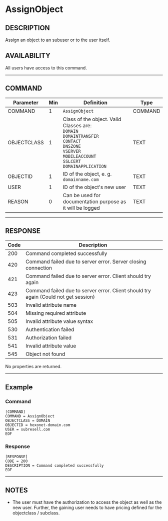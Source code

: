 # AssignObject

## DESCRIPTION
Assign an object to an subuser or to the user itself.

## AVAILABILITY
All users have access to this command.

----
## COMMAND

Parameter | Min | Definition | Type
---- | ---- | ---- | ----
COMMAND | 1 | `AssignObject` | COMMAND
OBJECTCLASS | 1 | Class of the object. Valid Classes are:<br>`DOMAIN`<br>`DOMAINTRANSFER`<br>`CONTACT`<br>`DNSZONE`<br>`VSERVER`<br>`MOBILEACCOUNT`<br>`SSLCERT`<br>`DOMAINAPPLICATION` | TEXT
OBJECTID | 1 | ID of the object, e. g. `domainname.com` | TEXT
USER | 1 | ID of the object's new user | TEXT
REASON | 0 | Can be used for documentation purpose as it will be logged | TEXT

----
## RESPONSE

Code | Description
---- | ----
200 | Command completed successfully
420 | Command failed due to server error. Server closing connection
421 | Command failed due to server error. Client should try again
423 | Command failed due to server error. Client should try again (Could not get session)
503 | Invalid attribute name
504 | Missing required attribute
505 | Invalid attribute value syntax
530 | Authentication failed
531 | Authorization failed
541 | Invalid attribute value
545 | Object not found

No properties are returned.

----
## Example

### Command

```
[COMMAND]
COMMAND = AssignObject
OBJECTCLASS = DOMAIN
OBJECTID = hexonet-domain.com
USER = subresell.com
EOF
```
### Response

```
[RESPONSE]
CODE = 200
DESCRIPTION = Command completed successfully
EOF
```

----
## NOTES
* The user must have the authorization to access the object as well as the new user. Further, the gaining user needs to have pricing defined for the objectclass / subclass.
